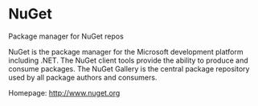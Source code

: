 NuGet
=====

Package manager for NuGet repos

NuGet is the package manager for the Microsoft development platform including .NET.
The NuGet client tools provide the ability to produce and consume packages.
The NuGet Gallery is the central package repository used by all package authors and consumers.

Homepage: http://www.nuget.org

